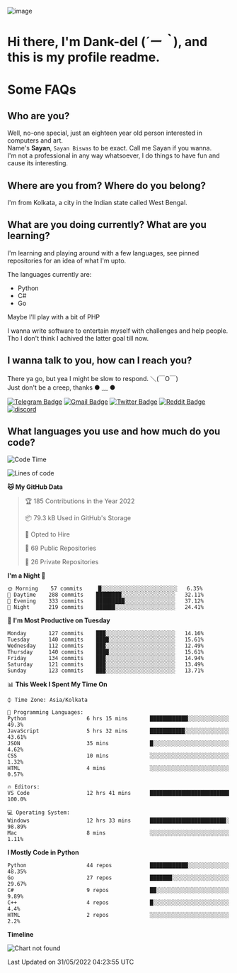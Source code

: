 ![image](https://user-images.githubusercontent.com/63096193/125182844-29f20800-e22f-11eb-8dc9-b0f2d29647bb.png)

# **Hi there, I'm Dank-del (*´ー｀*), and this is my profile readme.**
<!--  [![Profile views](https://gpvc.arturio.dev/dank-del)](https://github.com/dank-del) -->
# Some FAQs

## **Who are you?**

Well, no-one special, just an eighteen year old person interested in computers and art. \
Name's **Sayan**, `Sayan Biswas` to be exact. Call me Sayan if you wanna. \
I'm not a professional in any way whatsoever, I do things to have fun and cause its interesting.

## **Where are you from? Where do you belong?**

I'm from Kolkata, a city in the Indian state called West Bengal.

## **What are you doing currently? What are you learning?**

I'm learning and playing around with a few languages, see pinned repositories for an idea of what I'm upto.

The languages currently are:

- Python
- C#
- Go

Maybe I'll play with a bit of PHP

I wanna write software to entertain myself with challenges and help people. \
Tho I don't think I achived the latter goal till now.

<!--## **Eww, I see a weeb profile.**

Can't help it, it's the best way to hide my face on this account
> Why do people hate weebs .-.

## **Cool, what more interests you?**

My interests are quite, weird. They're scattered all over the place. \
I've been fascinated by music and have studied it since the age of 6, I've performed on stage and on air but yeah now I've been away from that. I specialize in key instruments. \
Another thing that interests me is Media Production, aka, working with audio, video and broadcasting media.

> I just like art in general. also feeds the reason of me being obsessed with Japanese drawings (⋟ ﹏ ⋞)-->

## **I wanna talk to you, how can I reach you?**

There ya go, but yea I might be slow to respond. ＼(￣O￣) \
Just don't be a creep, thanks ● ﹏ ●

[![Telegram Badge](https://img.shields.io/badge/-dank_as_fuck-1ca0f1?style=flat-square&logo=telegram&logoColor=white&link=https://t.me/dank_as_fuck)](https://t.me/dank_as_fuck)
[![Gmail Badge](https://img.shields.io/badge/-chizuru@kanojo.tk-c14438?style=flat-square&logo=Gmail&logoColor=white&link=mailto:chizuru@kanojo.tk)](mailto:chizuru@kanojo.tk)
[![Twitter Badge](https://img.shields.io/twitter/follow/TheDankDel?style=social)](https://twitter.com/TheDankDel)
[![Reddit Badge](https://img.shields.io/reddit/user-karma/combined/dank_as_fuck_?style=social)](https://www.reddit.com/user/dank_as_fuck_/)
[![discord](https://discord-md-badge.vercel.app/api/shield/506536929152466945?style=social)](https://discordapp.com/users/506536929152466945)

## **What languages you use and how much do you code?**

<!--START_SECTION:waka-->
![Code Time](http://img.shields.io/badge/Code%20Time-604%20hrs%2029%20mins-blue)

![Lines of code](https://img.shields.io/badge/From%20Hello%20World%20I%27ve%20Written-749%20Thousand%20lines%20of%20code-blue)

**🐱 My GitHub Data** 

> 🏆 185 Contributions in the Year 2022
 > 
> 📦 79.3 kB Used in GitHub's Storage 
 > 
> 💼 Opted to Hire
 > 
> 📜 69 Public Repositories 
 > 
> 🔑 26 Private Repositories  
 > 
**I'm a Night 🦉** 

```text
🌞 Morning    57 commits     █░░░░░░░░░░░░░░░░░░░░░░░░   6.35% 
🌆 Daytime    288 commits    ████████░░░░░░░░░░░░░░░░░   32.11% 
🌃 Evening    333 commits    █████████░░░░░░░░░░░░░░░░   37.12% 
🌙 Night      219 commits    ██████░░░░░░░░░░░░░░░░░░░   24.41%

```
📅 **I'm Most Productive on Tuesday** 

```text
Monday       127 commits    ███░░░░░░░░░░░░░░░░░░░░░░   14.16% 
Tuesday      140 commits    ████░░░░░░░░░░░░░░░░░░░░░   15.61% 
Wednesday    112 commits    ███░░░░░░░░░░░░░░░░░░░░░░   12.49% 
Thursday     140 commits    ████░░░░░░░░░░░░░░░░░░░░░   15.61% 
Friday       134 commits    ███░░░░░░░░░░░░░░░░░░░░░░   14.94% 
Saturday     121 commits    ███░░░░░░░░░░░░░░░░░░░░░░   13.49% 
Sunday       123 commits    ███░░░░░░░░░░░░░░░░░░░░░░   13.71%

```


📊 **This Week I Spent My Time On** 

```text
⌚︎ Time Zone: Asia/Kolkata

💬 Programming Languages: 
Python                   6 hrs 15 mins       ████████████░░░░░░░░░░░░░   49.3% 
JavaScript               5 hrs 32 mins       ███████████░░░░░░░░░░░░░░   43.61% 
JSON                     35 mins             █░░░░░░░░░░░░░░░░░░░░░░░░   4.62% 
CSS                      10 mins             ░░░░░░░░░░░░░░░░░░░░░░░░░   1.32% 
HTML                     4 mins              ░░░░░░░░░░░░░░░░░░░░░░░░░   0.57%

🔥 Editors: 
VS Code                  12 hrs 41 mins      █████████████████████████   100.0%

💻 Operating System: 
Windows                  12 hrs 33 mins      ████████████████████████░   98.89% 
Mac                      8 mins              ░░░░░░░░░░░░░░░░░░░░░░░░░   1.11%

```

**I Mostly Code in Python** 

```text
Python                   44 repos            ████████████░░░░░░░░░░░░░   48.35% 
Go                       27 repos            ███████░░░░░░░░░░░░░░░░░░   29.67% 
C#                       9 repos             ██░░░░░░░░░░░░░░░░░░░░░░░   9.89% 
C++                      4 repos             █░░░░░░░░░░░░░░░░░░░░░░░░   4.4% 
HTML                     2 repos             ░░░░░░░░░░░░░░░░░░░░░░░░░   2.2%

```


**Timeline**

![Chart not found](https://raw.githubusercontent.com/Dank-del/Dank-del/main/charts/bar_graph.png) 


 Last Updated on 31/05/2022 04:23:55 UTC
<!--END_SECTION:waka-->

<!--## **Can I stalk your spotify?**

Um sure.

![OwO Spotify](https://spotify-recently-played-readme.vercel.app/api?user=31fdrsslnr7nvq4ytqwtw7c4rxfm&count=5)-->
